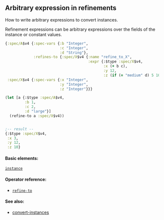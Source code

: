 <!---
  This markdown file was generated. Do not edit.
  -->

## Arbitrary expression in refinements

How to write arbitrary expressions to convert instances.

Refinement expressions can be arbitrary expressions over the fields of the instance or constant values.

```clojure
{:spec/A$v4 {:spec-vars {:b "Integer",
                         :c "Integer",
                         :d "String"},
             :refines-to {:spec/X$v4 {:name "refine_to_X",
                                      :expr {:$type :spec/X$v4,
                                             :x (+ b c),
                                             :y 12,
                                             :z (if (= "medium" d) 5 10)}}}},
 :spec/X$v4 {:spec-vars {:x "Integer",
                         :y "Integer",
                         :z "Integer"}}}
```

```clojure
(let [a {:$type :spec/A$v4,
         :b 1,
         :c 2,
         :d "large"}]
  (refine-to a :spec/X$v4))


;-- result --
{:$type :spec/X$v4,
 :x 3,
 :y 12,
 :z 10}
```

#### Basic elements:

[`instance`](../halite-basic-syntax-reference.md#instance)

#### Operator reference:

* [`refine-to`](../halite-full-reference.md#refine-to)


#### See also:

* [convert-instances](convert-instances.md)


